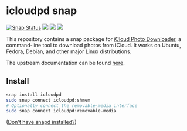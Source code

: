 # icloudpd snap

<a href="https://snapcraft.io/icloudpd"><img src="https://snapcraft.io/icloudpd/badge.svg" alt="Snap Status"></a>
<a href="https://github.com/jnsgruk/icloudpd-snap/actions/workflows/version-bump.yaml"><img src="https://github.com/jnsgruk/icloudpd-snap/actions/workflows/version-bump.yaml/badge.svg"></a>
<a href="https://github.com/jnsgruk/icloudpd-snap/actions/workflows/push.yaml"><img src="https://github.com/jnsgruk/icloudpd-snap/actions/workflows/push.yaml/badge.svg"></a>
<a href="https://github.com/jnsgruk/icloudpd-snap/actions/workflows/promote.yaml"><img src="https://github.com/jnsgruk/icloudpd-snap/actions/workflows/promote.yaml/badge.svg"></a>

This repository contains a snap package for [iCloud Photo Downloader](https://github.com/icloud-photos-downloader/icloud_photos_downloader), a command-line tool to download photos from iCloud. It works on Ubuntu, Fedora, Debian, and other major Linux distributions.

The upstream documentation can be found [here](https://icloud-photos-downloader.github.io/icloud_photos_downloader/).

## Install

```bash
snap install icloudpd
sudo snap connect icloudpd:shmem
# Optionally connect the removable-media interface
sudo snap connect icloudpd:removable-media
```

([Don't have snapd installed?](https://snapcraft.io/docs/core/install))
